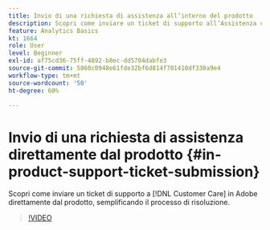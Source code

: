 ```yaml
---
title: Invio di una richiesta di assistenza all’interno del prodotto
description: Scopri come inviare un ticket di supporto all’Assistenza clienti di Adobe direttamente dal prodotto, semplificando la procedura di risoluzione.
feature: Analytics Basics
kt: 1664
role: User
level: Beginner
exl-id: af75cd36-75ff-4892-b8ec-dd5704dabfe3
source-git-commit: 5860c0948e61fde32bf6d814f701410df330a9e4
workflow-type: tm+mt
source-wordcount: '50'
ht-degree: 60%

---
```


# Invio di una richiesta di assistenza direttamente dal prodotto {#in-product-support-ticket-submission}

Scopri come inviare un ticket di supporto a [!DNL Customer Care] in Adobe direttamente dal prodotto, semplificando il processo di risoluzione.

>[!VIDEO](https://video.tv.adobe.com/v/3430059/?quality=12&learn=on&captions=ita)
